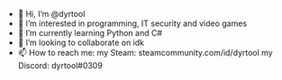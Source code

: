 - 👋 Hi, I’m @dyrtool
- 👀 I’m interested in programming, IT security and video games
- 🌱 I’m currently learning Python and C#
- 💞️ I’m looking to collaborate on idk
- 📫 How to reach me:
my Steam: steamcommunity.com/id/dyrtool
my Discord: dyrtool#0309

<!---
dyrtool/dyrtool is a ✨ special ✨ repository because its `README.md` (this file) appears on your GitHub profile.
You can click the Preview link to take a look at your changes.
--->
